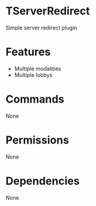 # TServerRedirect
Simple server redirect plugin

# Features
- Multiple modalities
- Multiple lobbys

# Commands
None

# Permissions
None

# Dependencies
None
